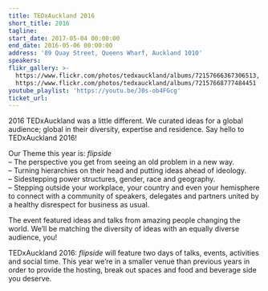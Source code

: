 ```yaml
---
title: TEDxAuckland 2016
short_title: 2016
tagline:
start_date: 2017-05-04 00:00:00
end_date: 2016-05-06 00:00:00
address: '89 Quay Street, Queens Wharf, Auckland 1010'
speakers:
flikr_gallery: >-
  https://www.flickr.com/photos/tedxauckland/albums/72157666367306513,
  https://www.flickr.com/photos/tedxauckland/albums/72157668777484451
youtube_playlist: 'https://youtu.be/J0s-ob4FGcg'
ticket_url:
---
```


2016 TEDxAuckland was a little different. We curated ideas for a global audience; global in their diversity, expertise and residence. Say hello to TEDxAuckland 2016!

Our Theme this year is:&nbsp;*flipside*<br>– The perspective you get from seeing an old problem in a new way.<br>– Turning hierarchies on their head and putting ideas ahead of ideology.<br>– Sidestepping power structures, gender, race and geography.<br>– Stepping outside your workplace, your country and even your hemisphere to connect with a community of speakers, delegates and partners united by a healthy disrespect for business as usual.

The event featured ideas and talks from amazing people changing the world. We’ll be matching the diversity of ideas with an equally diverse audience, you!

TEDxAuckland 2016:&nbsp;*flipside*&nbsp;will feature two days of talks, events, activities and social time. This year we’re in a smaller venue than previous years in order to provide the hosting, break out spaces and food and beverage side you deserve.